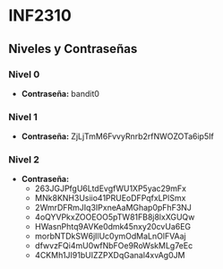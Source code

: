 # INF2310

## Niveles y Contraseñas

### Nivel 0
- **Contraseña:** bandit0

### Nivel 1
- **Contraseña:** ZjLjTmM6FvvyRnrb2rfNWOZOTa6ip5If

### Nivel 2
- **Contraseña:**
  - 263JGJPfgU6LtdEvgfWU1XP5yac29mFx
  - MNk8KNH3Usiio41PRUEoDFPqfxLPlSmx
  - 2WmrDFRmJIq3IPxneAaMGhap0pFhF3NJ
  - 4oQYVPkxZOOEOO5pTW81FB8j8lxXGUQw
  - HWasnPhtq9AVKe0dmk45nxy20cvUa6EG
  - morbNTDkSW6jIlUc0ymOdMaLnOlFVAaj
  - dfwvzFQi4mU0wfNbFOe9RoWskMLg7eEc
  - 4CKMh1JI91bUIZZPXDqGanal4xvAg0JM
